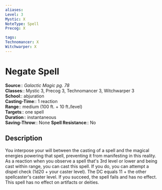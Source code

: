 ```yaml
---
aliases: 
Level: 3
Mystic: X
NoteType: Spell
Precog: X

tags: 
Technomancer: X
Witchwarper: X
---
```


# Negate Spell

**Source**:: _Galactic Magic pg. 78_  
**Classes**:: Mystic 3, Precog 3, Technomancer 3, Witchwarper 3  
**School**:: abjuration  
**Casting-Time**:: 1 reaction  
**Range**:: medium (100 ft. + 10 ft./level)  
**Targets**:: one spell  
**Duration**:: instantaneous  
**Saving-Throw**:: None
**Spell Resistance**:: No

## Description

You interpose your will between the casting of a spell and the magical energies powering that spell, preventing it from manifesting in this reality. As a reaction when you observe a spell that's 3rd level or lower and being cast within range, you can cast this spell. If you do, you can attempt a dispel check (1d20 + your caster level). The DC equals 11 + the other spellcaster's caster level. If you succeed, the spell fails and has no effect. This spell has no effect on artifacts or deities.
